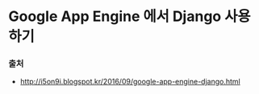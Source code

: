 # Google App Engine 에서 Django 사용하기



### 출처
- http://i5on9i.blogspot.kr/2016/09/google-app-engine-django.html